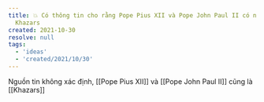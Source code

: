 ```yaml
---
title: 💥 Có thông tin cho rằng Pope Pius XII và Pope John Paul II có nguồn gốc
  Khazars
created: 2021-10-30
resolve: null
tags:
  - 'ideas'
  - 'created/2021/10/30'
---
```


Nguồn tin không xác định, [[Pope Pius XII]] và [[Pope John Paul II]] cũng là [[Khazars]]